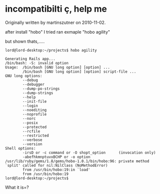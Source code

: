 # incompatibilti ç, help me

Originally written by martinszutner on 2010-11-02.

after install "hobo" 
I tried ran exmaple  "hobo agility"

but shown thats,.....



    lord@lord-desktop:~/projects$ hobo agility
    
    Generating Rails app...
    /bin/bash: -S: invalid option
    Usage:	/bin/bash [GNU long option] [option] ...
            /bin/bash [GNU long option] [option] script-file ...
    GNU long options:
            --debug
            --debugger
            --dump-po-strings
            --dump-strings
            --help
            --init-file
            --login
            --noediting
            --noprofile
            --norc
            --posix
            --protected
            --rcfile
            --restricted
            --verbose
            --version
    Shell options:
            -irsD or -c command or -O shopt_option		(invocation only)
            -abefhkmnptuvxBCHP or -o option
    /usr/lib/ruby/gems/1.8/gems/hobo-1.0.1/bin/hobo:96: private method `split' called for nil:NilClass (NoMethodError)
            from /usr/bin/hobo:19:in `load'
            from /usr/bin/hobo:19
    lord@lord-desktop:~/projects$ 



What it is=?


